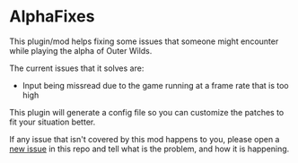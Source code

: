 # AlphaFixes

This plugin/mod helps fixing some issues that someone might encounter while playing the alpha of Outer Wilds.

The current issues that it solves are:

* Input being missread due to the game running at a frame rate that is too high

This plugin will generate a config file so you can customize the patches to fit your situation better.

If any issue that isn't covered by this mod happens to you, please open a [new issue](https://github.com/ShoosGun/AlphaFixes/issues/new) in this repo and tell what is the problem, and how it is happening.
